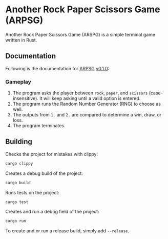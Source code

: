 # Another Rock Paper Scissors Game (<abbr>ARPSG</abbr>)

Another Rock Paper Scissors Game (<abbr>ARSPG</abbr>) is a simple terminal game
written in Rust.

## Documentation

Following is the documentation for
<abbr title="Another Rock Paper Scissors Game">ARPSG</abbr>
[v0.1.0](https://github.com/acodili-jg/arpsg/releases/tag/v0.1.0):

### Gameplay

 1. The program asks the player between `rock`, `paper`, and `scissors`
    (case-insensitive). It will keep asking until a valid option is entered.
 2. The program runs the Random Number Generator (RNG) to choose as well.
 3. The outputs from `1.` and `2.` are compared to determine a win, draw, or
    loss.
 4. The program terminates.

## Building

Checks the project for mistakes with clippy:
```sh
cargo clippy
```

Creates a debug build of the project:
```sh
cargo build
```

Runs tests on the project:
```sh
cargo test
```

Creates and run a debug field of the project:
```sh
cargo run
```

To create and or run a release build, simply add `--release`.
